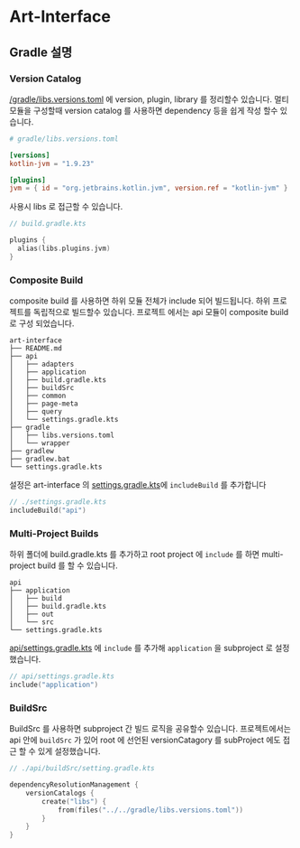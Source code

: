 # Art-Interface

## Gradle 설명

### Version Catalog

[/gradle/libs.versions.toml](./gradle/libs.versions.toml) 에 version, plugin, library 를 정리할수 있습니다. 멀티 모듈을 구성할때 version catalog 를 사용하면 dependency 등을 쉽게 작성 할수 있습니다.

```toml
# gradle/libs.versions.toml

[versions]
kotlin-jvm = "1.9.23"

[plugins]
jvm = { id = "org.jetbrains.kotlin.jvm", version.ref = "kotlin-jvm" }


```

사용시 libs 로 접근할 수 있습니다.

```kotlin
// build.gradle.kts

plugins {
  alias(libs.plugins.jvm)
}
```

### Composite Build

composite build 를 사용하면 하위 모듈 전체가 include 되어 빌드됩니다. 하위 프로젝트를 독립적으로 빌드할수 있습니다. 프로젝트 에서는 api 모듈이  composite build 로 구성 되었습니다.

```
art-interface
├── README.md
├── api
│   ├── adapters
│   ├── application
│   ├── build.gradle.kts
│   ├── buildSrc
│   ├── common
│   ├── page-meta
│   ├── query
│   └── settings.gradle.kts
├── gradle
│   ├── libs.versions.toml
│   └── wrapper
├── gradlew
├── gradlew.bat
└── settings.gradle.kts

```

설정은 art-interface 의 [settings.gradle.kts](./settings.gradle.kts)에 `includeBuild` 를 추가합니다

```kotlin
// ./settings.gradle.kts
includeBuild("api")
```

### Multi-Project Builds

하위 폴더에 build.gradle.kts 를 추가하고 root project 에 `include` 를 하면 multi-project build 를 할 수 있습니다.

```
api
├── application
│   ├── build
│   ├── build.gradle.kts
│   ├── out
│   └── src
└── settings.gradle.kts
```

[api/settings.gradle.kts](./api/settings.gradle.kts) 에 `include` 를 추가해  `application` 을 subproject 로 설정했습니다.

```kotlin
// api/settings.gradle.kts
include("application")
```

### BuildSrc

BuildSrc 를 사용하면 subproject 간 빌드 로직을 공유할수 있습니다. 프로젝트에서는 api 안에 `buildSrc` 가 있어 root 에 선언된 versionCatagory 를 subProject 에도 접근 할 수 있게 설정했습니다.

```kotlin
// ./api/buildSrc/setting.gradle.kts

dependencyResolutionManagement {
    versionCatalogs {
        create("libs") {
            from(files("../../gradle/libs.versions.toml"))
        }
    }
}
```





